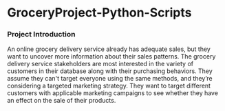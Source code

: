 # GroceryProject-Python-Scripts
### Project Introduction
An online grocery delivery service already has adequate sales, but they want to uncover more information about their sales patterns. The grocery delivery service stakeholders are most interested in the variety of customers in their database along with their purchasing behaviors. They assume they can't target everyone using the same methods, and they’re considering a targeted marketing strategy. They want to target different customers with applicable marketing campaigns to see whether they have an effect on the sale of their products.

